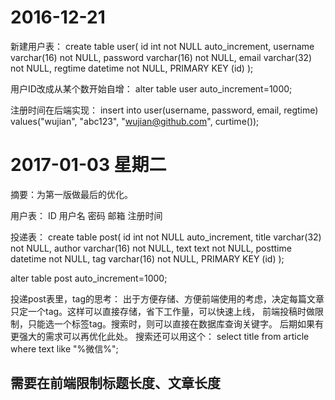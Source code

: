 # 2016-12-21
新建用户表：
create table user(
id int not NULL auto_increment,
username varchar(16) not NULL,
password varchar(16) not NULL,
email varchar(32) not NULL,
regtime datetime not NULL,
PRIMARY KEY (id)
);

用户ID改成从某个数开始自增：
alter table user auto_increment=1000;

注册时间在后端实现：
insert into user(username, password, email, regtime) values("wujian", "abc123", "wujian@github.com", curtime());


# 2017-01-03 星期二
摘要：为第一版做最后的优化。

用户表：
ID
用户名
密码
邮箱
注册时间

投递表：
create table post(
id int not NULL auto_increment,
title varchar(32) not NULL,
author varchar(16) not NULL,
text text not NULL,
posttime datetime not NULL,
tag varchar(16) not NULL,
PRIMARY KEY (id)
);

alter table post auto_increment=1000;

投递post表里，tag的思考：
出于方便存储、方便前端使用的考虑，决定每篇文章只定一个tag。这样可以直接存储，省下工作量，可以快速上线，
前端投稿时做限制，只能选一个标签tag。搜索时，则可以直接在数据库查询关键字。
后期如果有更强大的需求可以再优化此处。
搜索还可以用这个：
select title from article where text like "%微信%";

## 需要在前端限制标题长度、文章长度
